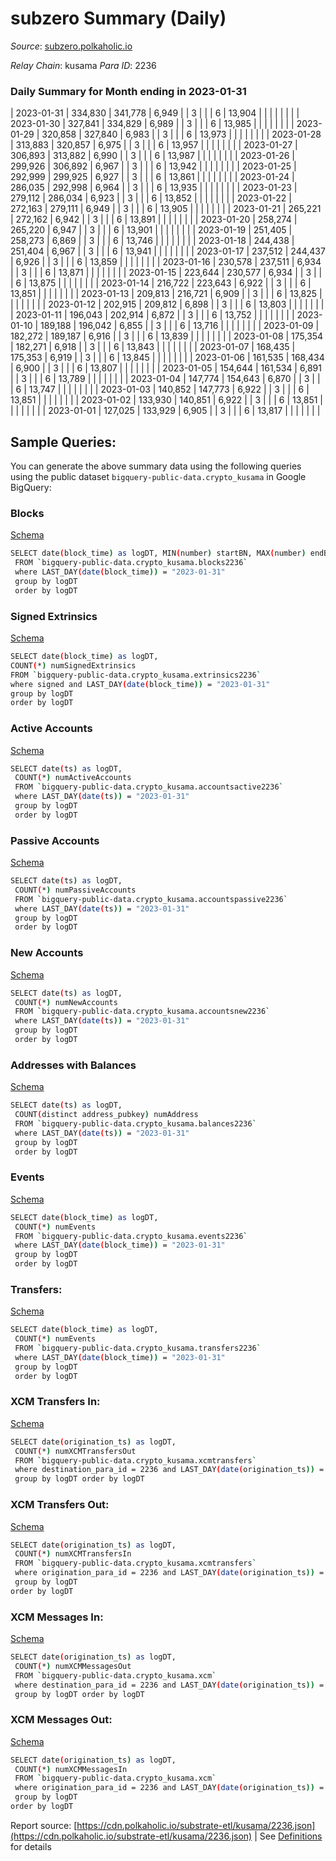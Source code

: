 # subzero Summary (Daily)

_Source_: [subzero.polkaholic.io](https://subzero.polkaholic.io)

*Relay Chain*: kusama
*Para ID*: 2236



### Daily Summary for Month ending in 2023-01-31


| 2023-01-31 | 334,830 | 341,778 | 6,949 |  | 3 |  |  | 6 | 13,904 |   |   |   |  |  |  |
| 2023-01-30 | 327,841 | 334,829 | 6,989 |  | 3 |  |  | 6 | 13,985 |   |   |   |  |  |  |
| 2023-01-29 | 320,858 | 327,840 | 6,983 |  | 3 |  |  | 6 | 13,973 |   |   |   |  |  |  |
| 2023-01-28 | 313,883 | 320,857 | 6,975 |  | 3 |  |  | 6 | 13,957 |   |   |   |  |  |  |
| 2023-01-27 | 306,893 | 313,882 | 6,990 |  | 3 |  |  | 6 | 13,987 |   |   |   |  |  |  |
| 2023-01-26 | 299,926 | 306,892 | 6,967 |  | 3 |  |  | 6 | 13,942 |   |   |   |  |  |  |
| 2023-01-25 | 292,999 | 299,925 | 6,927 |  | 3 |  |  | 6 | 13,861 |   |   |   |  |  |  |
| 2023-01-24 | 286,035 | 292,998 | 6,964 |  | 3 |  |  | 6 | 13,935 |   |   |   |  |  |  |
| 2023-01-23 | 279,112 | 286,034 | 6,923 |  | 3 |  |  | 6 | 13,852 |   |   |   |  |  |  |
| 2023-01-22 | 272,163 | 279,111 | 6,949 |  | 3 |  |  | 6 | 13,905 |   |   |   |  |  |  |
| 2023-01-21 | 265,221 | 272,162 | 6,942 |  | 3 |  |  | 6 | 13,891 |   |   |   |  |  |  |
| 2023-01-20 | 258,274 | 265,220 | 6,947 |  | 3 |  |  | 6 | 13,901 |   |   |   |  |  |  |
| 2023-01-19 | 251,405 | 258,273 | 6,869 |  | 3 |  |  | 6 | 13,746 |   |   |   |  |  |  |
| 2023-01-18 | 244,438 | 251,404 | 6,967 |  | 3 |  |  | 6 | 13,941 |   |   |   |  |  |  |
| 2023-01-17 | 237,512 | 244,437 | 6,926 |  | 3 |  |  | 6 | 13,859 |   |   |   |  |  |  |
| 2023-01-16 | 230,578 | 237,511 | 6,934 |  | 3 |  |  | 6 | 13,871 |   |   |   |  |  |  |
| 2023-01-15 | 223,644 | 230,577 | 6,934 |  | 3 |  |  | 6 | 13,875 |   |   |   |  |  |  |
| 2023-01-14 | 216,722 | 223,643 | 6,922 |  | 3 |  |  | 6 | 13,851 |   |   |   |  |  |  |
| 2023-01-13 | 209,813 | 216,721 | 6,909 |  | 3 |  |  | 6 | 13,825 |   |   |   |  |  |  |
| 2023-01-12 | 202,915 | 209,812 | 6,898 |  | 3 |  |  | 6 | 13,803 |   |   |   |  |  |  |
| 2023-01-11 | 196,043 | 202,914 | 6,872 |  | 3 |  |  | 6 | 13,752 |   |   |   |  |  |  |
| 2023-01-10 | 189,188 | 196,042 | 6,855 |  | 3 |  |  | 6 | 13,716 |   |   |   |  |  |  |
| 2023-01-09 | 182,272 | 189,187 | 6,916 |  | 3 |  |  | 6 | 13,839 |   |   |   |  |  |  |
| 2023-01-08 | 175,354 | 182,271 | 6,918 |  | 3 |  |  | 6 | 13,843 |   |   |   |  |  |  |
| 2023-01-07 | 168,435 | 175,353 | 6,919 |  | 3 |  |  | 6 | 13,845 |   |   |   |  |  |  |
| 2023-01-06 | 161,535 | 168,434 | 6,900 |  | 3 |  |  | 6 | 13,807 |   |   |   |  |  |  |
| 2023-01-05 | 154,644 | 161,534 | 6,891 |  | 3 |  |  | 6 | 13,789 |   |   |   |  |  |  |
| 2023-01-04 | 147,774 | 154,643 | 6,870 |  | 3 |  |  | 6 | 13,747 |   |   |   |  |  |  |
| 2023-01-03 | 140,852 | 147,773 | 6,922 |  | 3 |  |  | 6 | 13,851 |   |   |   |  |  |  |
| 2023-01-02 | 133,930 | 140,851 | 6,922 |  | 3 |  |  | 6 | 13,851 |   |   |   |  |  |  |
| 2023-01-01 | 127,025 | 133,929 | 6,905 |  | 3 |  |  | 6 | 13,817 |   |   |   |  |  |  |

## Sample Queries:
You can generate the above summary data using the following queries using the public dataset `bigquery-public-data.crypto_kusama` in Google BigQuery:


### Blocks 

[Schema](https://github.com/colorfulnotion/substrate-etl/blob/main/schema/blocks.json)

```bash
SELECT date(block_time) as logDT, MIN(number) startBN, MAX(number) endBN, COUNT(*) numBlocks 
 FROM `bigquery-public-data.crypto_kusama.blocks2236`  
 where LAST_DAY(date(block_time)) = "2023-01-31" 
 group by logDT 
 order by logDT
```

### Signed Extrinsics 

[Schema](https://github.com/colorfulnotion/substrate-etl/blob/main/schema/extrinsics.json)

```bash
SELECT date(block_time) as logDT, 
COUNT(*) numSignedExtrinsics 
FROM `bigquery-public-data.crypto_kusama.extrinsics2236`  
where signed and LAST_DAY(date(block_time)) = "2023-01-31" 
group by logDT 
order by logDT
```

### Active Accounts 

[Schema](https://github.com/colorfulnotion/substrate-etl/blob/main/schema/accountsactive.json)

```bash
SELECT date(ts) as logDT, 
 COUNT(*) numActiveAccounts 
 FROM `bigquery-public-data.crypto_kusama.accountsactive2236` 
 where LAST_DAY(date(ts)) = "2023-01-31" 
 group by logDT 
 order by logDT
```

### Passive Accounts 

[Schema](https://github.com/colorfulnotion/substrate-etl/blob/main/schema/accountspassive.json)

```bash
SELECT date(ts) as logDT, 
 COUNT(*) numPassiveAccounts 
 FROM `bigquery-public-data.crypto_kusama.accountspassive2236` 
 where LAST_DAY(date(ts)) = "2023-01-31" 
 group by logDT 
 order by logDT
```

### New Accounts 

[Schema](https://github.com/colorfulnotion/substrate-etl/blob/main/schema/accountsnew.json)

```bash
SELECT date(ts) as logDT, 
 COUNT(*) numNewAccounts 
 FROM `bigquery-public-data.crypto_kusama.accountsnew2236` 
 where LAST_DAY(date(ts)) = "2023-01-31" 
 group by logDT
 order by logDT
```

### Addresses with Balances 

[Schema](https://github.com/colorfulnotion/substrate-etl/blob/main/schema/balances.json)

```bash
SELECT date(ts) as logDT,
 COUNT(distinct address_pubkey) numAddress 
 FROM `bigquery-public-data.crypto_kusama.balances2236` 
 where LAST_DAY(date(ts)) = "2023-01-31" 
 group by logDT 
 order by logDT
```

### Events 

[Schema](https://github.com/colorfulnotion/substrate-etl/blob/main/schema/events.json)

```bash
SELECT date(block_time) as logDT, 
 COUNT(*) numEvents 
 FROM `bigquery-public-data.crypto_kusama.events2236` 
 where LAST_DAY(date(block_time)) = "2023-01-31" 
 group by logDT 
 order by logDT
```

### Transfers:

[Schema](https://github.com/colorfulnotion/substrate-etl/blob/main/schema/transfers.json)

```bash
SELECT date(block_time) as logDT, 
 COUNT(*) numEvents 
 FROM `bigquery-public-data.crypto_kusama.transfers2236` 
 where LAST_DAY(date(block_time)) = "2023-01-31" 
 group by logDT 
 order by logDT
```

### XCM Transfers In: 

[Schema](https://github.com/colorfulnotion/substrate-etl/blob/main/schema/xcmtransfers.json)

```bash
SELECT date(origination_ts) as logDT, 
 COUNT(*) numXCMTransfersOut 
 FROM `bigquery-public-data.crypto_kusama.xcmtransfers` 
 where destination_para_id = 2236 and LAST_DAY(date(origination_ts)) = "2023-01-31" 
 group by logDT order by logDT
```

### XCM Transfers Out: 

[Schema](https://github.com/colorfulnotion/substrate-etl/blob/main/schema/xcmtransfers.json)

```bash
SELECT date(origination_ts) as logDT, 
 COUNT(*) numXCMTransfersIn 
 FROM `bigquery-public-data.crypto_kusama.xcmtransfers` 
 where origination_para_id = 2236 and LAST_DAY(date(origination_ts)) = "2023-01-31" 
 group by logDT 
order by logDT
```

### XCM Messages In: 

[Schema](https://github.com/colorfulnotion/substrate-etl/blob/main/schema/xcm.json)

```bash
SELECT date(origination_ts) as logDT, 
 COUNT(*) numXCMMessagesOut 
 FROM `bigquery-public-data.crypto_kusama.xcm` 
 where destination_para_id = 2236 and LAST_DAY(date(origination_ts)) = "2023-01-31" 
 group by logDT order by logDT
```

### XCM Messages Out: 

[Schema](https://github.com/colorfulnotion/substrate-etl/blob/main/schema/xcm.json)

```bash
SELECT date(origination_ts) as logDT, 
 COUNT(*) numXCMMessagesIn 
 FROM `bigquery-public-data.crypto_kusama.xcm` 
 where origination_para_id = 2236 and LAST_DAY(date(origination_ts)) = "2023-01-31" 
 group by logDT 
order by logDT
```


Report source: [https://cdn.polkaholic.io/substrate-etl/kusama/2236.json](https://cdn.polkaholic.io/substrate-etl/kusama/2236.json) | See [Definitions](/DEFINITIONS.md) for details
